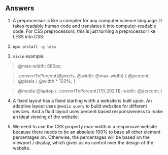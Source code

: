 ## Answers

1. A preprocessor is like a compiler for any computer science language. It takes readable human code and translates it into computer-readable code. For CSS preprocessors, this is just turning a preprocessor like LESS into CSS.

2. `npm install -g less`

3. `mixin` example:

> @max-width: 880px;

> .convertToPercent(@pixels, @width: @max-width) {
> @percent: @pixels / @width \* 100%;
> }

> @media @laptop {
> .convertToPercent(170,292.11);
> width: @percent;
> }

4. A fixed layout has a fixed starting width a website is built upon. An adaptive layout uses `@media query` to build websites for different devices. And a fluid layout uses percent based responsiveness to make an ideal viewing of the website.

5. We need to use the CSS property max-width in a responsive website because there needs to be an absolute 100% to base all other element percentages on. Otherwise, the percentages will be based on the viewport / display, which gives us no control over the design of the website.
